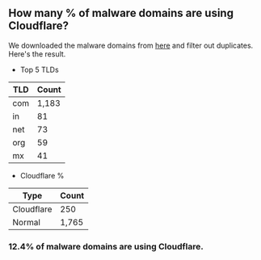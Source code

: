 ## How many % of malware domains are using Cloudflare?


We downloaded the malware domains from [here](https://urlhaus.abuse.ch) and filter out duplicates.
Here's the result.


[//]: # (start replacement)


- Top 5 TLDs

| TLD | Count |
| --- | --- |
| com | 1,183 |
| in | 81 |
| net | 73 |
| org | 59 |
| mx | 41 |


- Cloudflare %

| Type | Count |
| --- | --- |
| Cloudflare | 250 |
| Normal | 1,765 |


### 12.4% of malware domains are using Cloudflare.